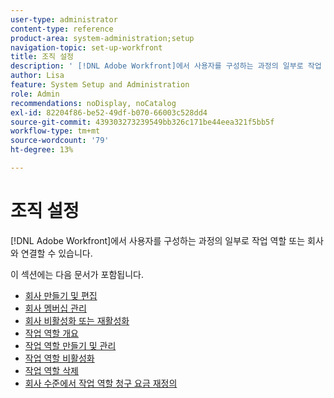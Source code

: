 ```yaml
---
user-type: administrator
content-type: reference
product-area: system-administration;setup
navigation-topic: set-up-workfront
title: 조직 설정
description: ' [!DNL Adobe Workfront]에서 사용자를 구성하는 과정의 일부로 작업 역할 또는 회사와 연결할 수 있습니다.'
author: Lisa
feature: System Setup and Administration
role: Admin
recommendations: noDisplay, noCatalog
exl-id: 82204f86-be52-49df-b070-66003c528dd4
source-git-commit: 439303273239549bb326c171be44eea321f5bb5f
workflow-type: tm+mt
source-wordcount: '79'
ht-degree: 13%

---
```


# 조직 설정

[!DNL Adobe Workfront]에서 사용자를 구성하는 과정의 일부로 작업 역할 또는 회사와 연결할 수 있습니다.

이 섹션에는 다음 문서가 포함됩니다.

* [회사 만들기 및 편집](../../../administration-and-setup/set-up-workfront/organizational-setup/create-and-edit-companies.md)
* [회사 멤버십 관리](../../../administration-and-setup/set-up-workfront/organizational-setup/manage-company-memberships.md)
* [회사 비활성화 또는 재활성화](../../../administration-and-setup/set-up-workfront/organizational-setup/deactivate-a-company.md)
* [작업 역할 개요](../../../administration-and-setup/set-up-workfront/organizational-setup/job-role-overview.md)
* [작업 역할 만들기 및 관리](../../../administration-and-setup/set-up-workfront/organizational-setup/create-manage-job-roles.md)
* [작업 역할 비활성화](../../../administration-and-setup/set-up-workfront/organizational-setup/deactivate-job-roles.md)
* [작업 역할 삭제](../../../administration-and-setup/set-up-workfront/organizational-setup/delete-job-roles.md)
* [회사 수준에서 작업 역할 청구 요금 재정의](../../../administration-and-setup/set-up-workfront/organizational-setup/override-job-role-billing-rates-company-level.md)
